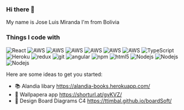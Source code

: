 ### Hi there 👋

My name is Jose Luis Miranda
I'm from Bolivia

<h3>Things I code with</h3>
<p>
  <img alt="React" src="https://img.shields.io/badge/-React-45b8d8?style=flat-square&logo=react&logoColor=white" />
  <img alt="AWS" src="https://img.shields.io/badge/-aws-FF9900?style=flat-square&logo=aws-lambda&logoColor=white" />
  <img alt="AWS" src="https://img.shields.io/badge/-aws-4053D6?style=flat-square&logo=amazon-dynamoDB&logoColor=white" />
  <img alt="AWS" src="https://img.shields.io/badge/-ApiGateway-FF4F8B?style=flat-square&logo=Amazon-API-Gateway&logoColor=white" />
  <img alt="AWS" src="https://img.shields.io/badge/-terraform-7B42BC?style=flat-square&logo=terraform&logoColor=white" />
  <img alt="AWS" src="https://img.shields.io/badge/-laravel-FF2D20?style=flat-square&logo=laravel&logoColor=white" />
  <img alt="AWS" src="https://img.shields.io/badge/-laravel-00ADD8?style=flat-square&logo=go&logoColor=white" />
  <img alt="TypeScript" src="https://img.shields.io/badge/-TypeScript-007ACC?style=flat-square&logo=typescript&logoColor=white" />
  <img alt="Heroku" src="https://img.shields.io/badge/-Heroku-430098?style=flat-square&logo=heroku&logoColor=white" />
  <img alt="redux" src="https://img.shields.io/badge/-Redux-764ABC?style=flat-square&logo=redux&logoColor=white" />
  <img alt="git" src="https://img.shields.io/badge/-Git-F05032?style=flat-square&logo=git&logoColor=white" />
  <img alt="angular" src="https://img.shields.io/badge/-Angular-DD0031?style=flat-square&logo=angular&logoColor=white" />
  <img alt="npm" src="https://img.shields.io/badge/-NPM-CB3837?style=flat-square&logo=npm&logoColor=white" />
  <img alt="html5" src="https://img.shields.io/badge/-HTML5-E34F26?style=flat-square&logo=html5&logoColor=white" />
  <img alt="Nodejs" src="https://img.shields.io/badge/-Nodejs-43853d?style=flat-square&logo=Node.js&logoColor=white" />
  <img alt="Nodejs" src="https://img.shields.io/badge/-Nodejs-43853d?style=flat-square&logo=Node.js&logoColor=white" />
  <img alt="Nodejs" src="https://img.shields.io/badge/-Firebase-FFCA28?style=flat-square&logo=Firebase&logoColor=white" />
</p>

Here are some ideas to get you started:

- 📚 Alandia libary  https://alandia-books.herokuapp.com/
- 📱 Wallpapera app https://shorturl.at/gvKVZ/
- 📝 Design Board Diagrams C4 https://ttimbal.github.io/boardSoft/
